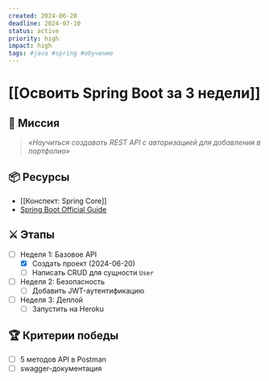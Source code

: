 ```yaml
---
created: 2024-06-20  
deadline: 2024-07-10  
status: active  
priority: high  
impact: high  
tags: #java #spring #обучение  
---
```


# [[Освоить Spring Boot за 3 недели]]  

## 🎯 Миссия  
> *«Научиться создавать REST API с авторизацией для добавления в портфолио»*  

## 📦 Ресурсы  
- [[Конспект: Spring Core]]  
- [Spring Boot Official Guide](https://spring.io/guides/gs/spring-boot/)  

## ⚔️ Этапы  
- [ ] Неделя 1: Базовое API  
  - [x] Создать проект (2024-06-20)  
  - [ ] Написать CRUD для сущности `User`  
- [ ] Неделя 2: Безопасность  
  - [ ] Добавить JWT-аутентификацию  
- [ ] Неделя 3: Деплой  
  - [ ] Запустить на Heroku  

## 🏆 Критерии победы  
- [ ] 5 методов API в Postman  
- [ ] swagger-документация  